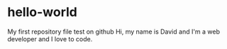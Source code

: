 # hello-world
My first repository file test on github
Hi, my name is David and I'm a web developer and I love to code.

